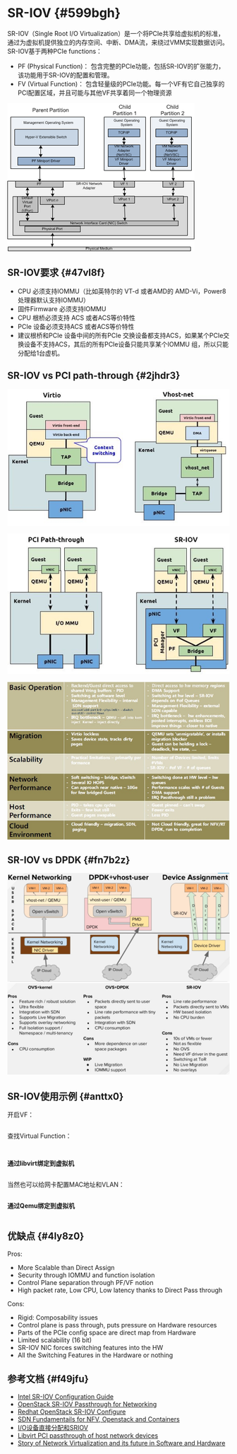 # SR-IOV {#599bgh}

SR-IOV（Single Root I/O Virtualization）是一个将PCIe共享给虚拟机的标准，通过为虚拟机提供独立的内存空间、中断、DMA流，来绕过VMM实现数据访问。SR-IOV基于两种PCIe functions：

* PF \(Physical Function\)： 包含完整的PCIe功能，包括SR-IOV的扩张能力，该功能用于SR-IOV的配置和管理。
* FV \(Virtual Function\)： 包含轻量级的PCIe功能。每一个VF有它自己独享的PCI配置区域，并且可能与其他VF共享着同一个物理资源

![](/assets/network-virtualnet-linuxnet-sriov1.png)

## SR-IOV要求 {#47vl8f}

* CPU 必须支持IOMMU（比如英特尔的 VT-d 或者AMD的 AMD-Vi，Power8 处理器默认支持IOMMU）
* 固件Firmware 必须支持IOMMU
* CPU 根桥必须支持 ACS 或者ACS等价特性
* PCIe 设备必须支持ACS 或者ACS等价特性
* 建议根桥和PCIe 设备中间的所有PCIe 交换设备都支持ACS，如果某个PCIe交换设备不支持ACS，其后的所有PCIe设备只能共享某个IOMMU 组，所以只能分配给1台虚机。

## SR-IOV vs PCI path-through {#2jhdr3}

![](/assets/network-virtualnet-linuxnet-sriov2.png)

![](/assets/network-virtualnet-linuxnet-sriov4.png)

![](/assets/network-virtualnet-linuxnet-sriov5.png)

## SR-IOV vs DPDK {#fn7b2z}

![](/assets/network-virtualnet-linuxnet-sriovvsdpdk1.png)![](/assets/network-virtualnet-linuxnet-sriovvsdpdk2.png)

## SR-IOV使用示例 {#anttx0}

开启VF：

```

```

查找Virtual Function：

```

```

```

```

**通过libvirt绑定到虚拟机**

```

```

当然也可以给网卡配置MAC地址和VLAN：

```

```

**通过Qemu绑定到虚拟机**

```

```

## 优缺点 {#4ly8z0}

Pros:

* More Scalable than Direct Assign
* Security through IOMMU and function isolation
* Control Plane separation through PF/VF notion
* High packet rate, Low CPU, Low latency thanks to Direct Pass through

Cons:

* Rigid: Composability issues
* Control plane is pass through, puts pressure on Hardware resources
* Parts of the PCIe config space are direct map from Hardware
* Limited scalability \(16 bit\)
* SR-IOV NIC forces switching features into the HW
* All the Switching Features in the Hardware or nothing

## 参考文档 {#f49jfu}

* [Intel SR-IOV Configuration Guide](http://www.intel.com/content/www/us/en/embedded/products/networking/xl710-sr-iov-config-guide-gbe-linux-brief.html)
* [OpenStack SR-IOV Passthrough for Networking](https://wiki.openstack.org/wiki/SR-IOV-Passthrough-For-Networking)
* [Redhat OpenStack SR-IOV Configure](https://access.redhat.com/documentation/zh-CN/Red_Hat_Enterprise_Linux_OpenStack_Platform/7/html/Networking_Guide/sec-sr-iov.html)
* [SDN Fundamentails for NFV, Openstack and Containers](http://www.slideshare.net/nyechiel/sdn-fundamentals-for-nfv-open-stack-and-containers-red-hat-summit-20161)
* [I/O设备直接分配和SRIOV](http://www.cnblogs.com/sammyliu/p/4548194.html)
* [Libvirt PCI passthrough of host network devices](http://wiki.libvirt.org/page/Networking#PCI_Passthrough_of_host_network_devices)
* [Story of Network Virtualization and its future in Software and Hardware](http://netdevconf.org/2.1/session.html?jain)




